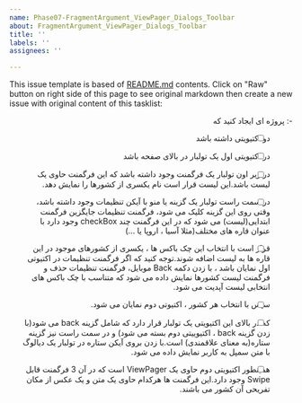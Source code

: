 ```yaml
---
name: Phase07-FragmentArgument_ViewPager_Dialogs_Toolbar
about: FragmentArgument_ViewPager_Dialogs_Toolbar
title: ''
labels: ''
assignees: ''

---
```


This issue template is based of [README.md](README.md) contents.
Click on "Raw" button on right side of this page to see original markdown then create a new issue with original content of this tasklist:


<div dir="rtl" align='right'>
 
-: پروژه ای ایجاد کنید که  

- [ ] دو اکتیویتی داشته باشد  

- [ ] در اکتیویتی اول یک تولبار در بالای صفحه باشد 

- [ ] در زیر اون تولبار یک فرگمنت وجود داشته باشد که این فرگمنت حاوی یک لیست باشد.این لیست قرار است نام یکسری از کشورها را نمایش دهد. 

- [ ] در سمت راست تولبار یک گزینه یا منو با آیکن تنظیمات وجود داشته باشد، وقتی روی این گزینه کلیک می شود، فرگمنت تنظیمات جایگزین فرگمنت ابتدایی(لیست) می شود که در این فرگمنت چند checkBox وجود دارد با عنوان قاره های مختلف(مثلا آسیا ، اروپا یا ...)  

- [ ] قرار است با انتخاب این چک باکس ها ، یکسری از کشورهای موجود  در این قاره ها به لیست اضافه شوند.توجه کنید که اگر فرگمنت تنظیمات در اکتیوتی اول نمایان باشد ، با زدن دکمه Back موبایل، فرگمنت تنظیمات حذف و فرگمنت لیست کشورها نمایش داده می شود که متناسب با چک باکس های انتخابی لیست آپدیت می شود. 

- [ ] سپس با انتخاب هر کشور ، اکتیوتی دوم نمایان می شود. 

- [ ] که در بالای این اکتیویتی یک تولبار قرار دارد که شامل گزینه back  می شود(با زدن گزینه back ، اکتیوییتی دوم بسته می شود) و در سمت راست نیز گزینه ستاره(به معنای علاقمندی) است.با زدن بروی آیکن ستاره در تولبار یک دیالوگ با متن سمپل به کاربر نمایش داده می شود. 

- [ ] همینطور اکتیویتی دوم حاوی یک ViewPager  است که در آن 3 فرگمنت قابل Swipe وجود دارد.این فرگمنت ها هرکدام حاوی یک متن و یک عکس از مکان تفریحی آن کشور می باشند. 

 

 


</div>
